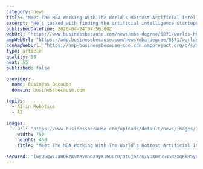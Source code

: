 ```yaml
---
category: news
title: "Meet The MBA Working With The World’s Hottest Artificial Intelligence Startups"
excerpt: "He’s tasked with finding the artificial intelligence startups that will shape the future, as the US head of Baidu Ventures, the AI-focused venture capital fund of Chinese technology behemoth Baidu. Every day he hears pitches from entrepreneurs that can range from a robot that folds laundry to an AI that understands the human genome and ..."
publishedDateTime: 2020-04-24T07:56:00Z
webUrl: "https://www.businessbecause.com/news/mba-degree/6871/worlds-hottest-artificial-intelligence-startups"
ampWebUrl: "https://amp.businessbecause.com/news/mba-degree/6871/worlds-hottest-artificial-intelligence-startups"
cdnAmpWebUrl: "https://amp-businessbecause-com.cdn.ampproject.org/c/s/amp.businessbecause.com/news/mba-degree/6871/worlds-hottest-artificial-intelligence-startups"
type: article
quality: 55
heat: 55
published: false

provider:
  name: Business Because
  domain: businessbecause.com

topics:
  - AI in Robotics
  - AI

images:
  - url: "https://www.businessbecause.com/uploads/default/news/images/1586854674.png"
    width: 750
    height: 468
    title: "Meet The MBA Working With The World’s Hottest Artificial Intelligence Startups"

secured: "lwyQ5qw12aHQkzK9tev8S6X9yX16uCr0/QtOj6XZK/VDXDv5SsSNXxqKkRSyRbMyxVmluTxIh7XJ+YBdrl/NIInbiWH2U1Cboh63oWNmusl3/tli1ybdo7VRwP9zMswA3L0H3gCq84JVrYqV7mT1jWkExKN5flYOcSJfqtJHrXXqchMmLbToYqdg2R+M/DrIYhO9aODccDK/c2qrYS7/sEDCnva5IfCxXObOtw2D6kUVxxmJ4dXPragQB6lpQ8EV1X6psF4KzWSOJT4Ov87g1aihtkL7OSXX+4HFGJCfzdY7omzsqv6SclMGGY6SaniUibSQlzEVXWFDKj9zhWoivrNGJpEZYIfiyBTHAj4tXkJj6QN8ap6/vpQbOF8GpX8eiXXhXiDLMAz9yVmdfgptLGOPt5PuCJdWl170YN/tGWm6o2JMVSpGnvOIsYWeqJa8J+rmxakUd0+D4osi88BAKvNMsTzQ4GUD0N+rPVjRq9s=;uO/oK/7QPT02vj9b7x5aZw=="
---
```


